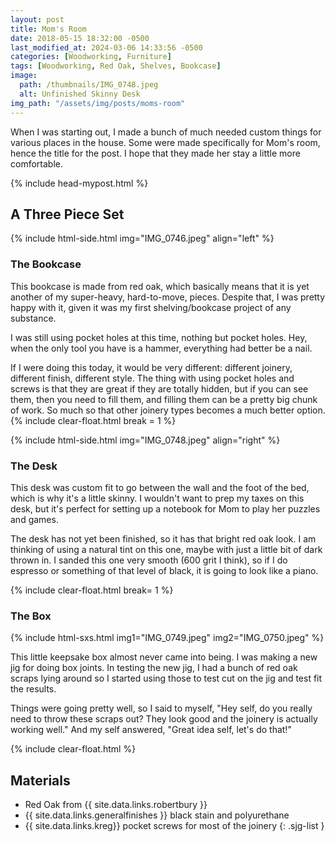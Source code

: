 ```yaml
---
layout: post
title: Mom's Room
date: 2018-05-15 18:32:00 -0500
last_modified_at: 2024-03-06 14:33:56 -0500
categories: [Woodworking, Furniture]
tags: [Woodworking, Red Oak, Shelves, Bookcase]
image:
  path: /thumbnails/IMG_0748.jpeg
  alt: Unfinished Skinny Desk
img_path: "/assets/img/posts/moms-room"
---
```


When I was starting out, I made a bunch of much needed custom things for various places in the house. Some were made specifically for Mom's room, hence the title for the post. I hope that they made her stay a little more comfortable.

{% include head-mypost.html %}

## A Three Piece Set

{% include html-side.html img="IMG_0746.jpeg" align="left" %}

### The Bookcase

This bookcase is made from red oak, which basically means that it is yet another of my super-heavy, hard-to-move, pieces. Despite that, I was pretty happy with it, given it was my first shelving/bookcase project of any substance.

I was still using pocket holes at this time, nothing but pocket holes. Hey, when the only tool you have is a hammer, everything had better be a nail.

If I were doing this today, it would be very different: different joinery, different finish, different style. The thing with using pocket holes and screws is that they are great if they are totally hidden, but if you can see them, then you need to fill them, and filling them can be a pretty big chunk of work. So much so that other joinery types becomes a much better option.
{% include clear-float.html break = 1 %}

{% include html-side.html img="IMG_0748.jpeg" align="right" %}

### The Desk

This desk was custom fit to go between the wall and the foot of the bed, which is why it's a little skinny. I wouldn't want to prep my taxes on this desk, but it's perfect for setting up a notebook for Mom to play her puzzles and games.

The desk has not yet been finished, so it has that bright red oak look. I am thinking of using a natural tint on this one, maybe with just a little bit of dark thrown in. I sanded this one very smooth (600 grit I think), so if I do espresso or something of that level of black, it is going to look like a piano.

{% include clear-float.html  break= 1 %}

### The Box

{% include html-sxs.html img1="IMG_0749.jpeg" img2="IMG_0750.jpeg" %}

This little keepsake box almost never came into being. I was making a new jig for doing box joints. In testing the new jig, I had a bunch of red oak scraps lying around so I started using those to test cut on the jig and test fit the results.

Things were going pretty well, so I said to myself, "Hey self, do you really need to throw these scraps out? They look good and the joinery is actually working well." And my self answered, "Great idea self, let's do that!"

{% include clear-float.html %}

## Materials

- Red Oak from {{ site.data.links.robertbury }}
- {{ site.data.links.generalfinishes }} black stain and polyurethane
- {{ site.data.links.kreg}} pocket screws for most of the joinery
{: .sjg-list }
